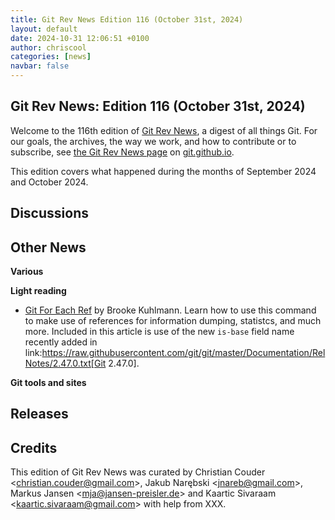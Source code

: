 ```yaml
---
title: Git Rev News Edition 116 (October 31st, 2024)
layout: default
date: 2024-10-31 12:06:51 +0100
author: chriscool
categories: [news]
navbar: false
---
```


## Git Rev News: Edition 116 (October 31st, 2024)

Welcome to the 116th edition of [Git Rev News](https://git.github.io/rev_news/rev_news/),
a digest of all things Git. For our goals, the archives, the way we work, and how to contribute or to
subscribe, see [the Git Rev News page](https://git.github.io/rev_news/rev_news/) on [git.github.io](http://git.github.io).

This edition covers what happened during the months of September 2024 and October 2024.

## Discussions

<!---
### General
-->

<!---
### Reviews
-->

<!---
### Support
-->

<!---
## Developer Spotlight:
-->

## Other News

__Various__


__Light reading__

+ [Git For Each Ref](https://alchemists.io/articles/git_for_each_ref) by Brooke Kuhlmann. Learn how
  to use this command to make use of references for information dumping, statistcs, and much more. Included in this article is use of the new `is-base` field name recently added in link:https://raw.githubusercontent.com/git/git/master/Documentation/RelNotes/2.47.0.txt[Git 2.47.0].

__Git tools and sites__


## Releases


## Credits

This edition of Git Rev News was curated by
Christian Couder &lt;<christian.couder@gmail.com>&gt;,
Jakub Narębski &lt;<jnareb@gmail.com>&gt;,
Markus Jansen &lt;<mja@jansen-preisler.de>&gt; and
Kaartic Sivaraam &lt;<kaartic.sivaraam@gmail.com>&gt;
with help from XXX.
